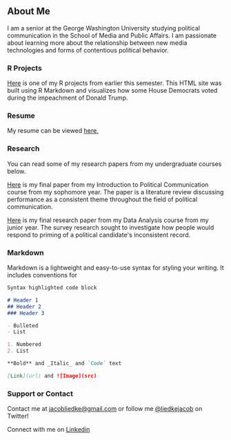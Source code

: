 ## About Me

I am a senior at the George Washington University studying political communication in the School of Media and Public Affairs. I am passionate about learning more about the relationship between new media technologies and forms of contentious political behavior.

### R Projects

[Here](https://jacobliedke.github.io/RHomework/) is one of my R projects from earlier this semester. This HTML site was built using R Markdown and visualizes how some House Democrats voted during the impeachment of Donald Trump.

### Resume

My resume can be viewed [here.](https://jacobliedke.github.io/Resume/index.pdf)

### Research

You can read some of my research papers from my undergraduate courses below.

[Here](https://jacobliedke.github.io/Research/performancec_in_polcomm.pdf) is my final paper from my Introduction to Political Communication course from my sophomore year. The paper is a literature review discussing performance as a consistent theme throughout the field of political communication.

[Here](https://jacobliedke.github.io/Research/data_analysis_research.pdf) is my final research paper from my Data Analysis course from my junior year. The survey research sought to investigate how people would respond to priming of a political candidate's inconsistent record.

### Markdown

Markdown is a lightweight and easy-to-use syntax for styling your writing. It includes conventions for

```markdown
Syntax highlighted code block

# Header 1
## Header 2
### Header 3

- Bulleted
- List

1. Numbered
2. List

**Bold** and _Italic_ and `Code` text

[Link](url) and ![Image](src)
```


### Support or Contact

Contact me at jacobliedke@gmail.com or follow me [@liedkejacob](https://twitter.com/liedkejacob) on Twitter!

Connect with me on [Linkedin](https://www.linkedin.com/in/jacob-liedke/)
